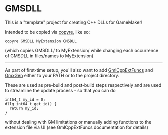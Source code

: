 # GMSDLL

This is a "template" project for creating C++ DLLs for GameMaker!

Intended to be copied via [copyre](https://github.com/YAL-Haxe/copyre), like so:
```
copyre GMSDLL MyExtension GMSDLL
```
(which copies GMSDLL/ to MyExtension/ while changing each occurrence of GMSDLL in files/names to MyExtension)

---
As part of first-time setup, you'll also want to add
[GmlCppExtFuncs](https://github.com/YAL-GameMaker-Tools/GmlCppExtFuncs)
and [GmxGen](https://github.com/YAL-GameMaker-Tools/GmxGen)
either to your PATH or to the project directory.

These are used as pre-build and post-build steps respectively and are used to streamline the update process - so that you can do
```
int64_t my_id = 0;
dllg int64_t get_id() {
  return my_id;
}
```
without dealing with GM limitations or manually adding functions to the extension file via UI (see GmlCppExtFuncs documentation for details)
